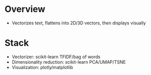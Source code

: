 # Overview

- Vectorizes text, flattens into 2D/3D vectors, then displays visually

# Stack

- Vectorizer: scikit-learn TFIDF/bag of words
- Dimensionality reduction: scikit-learn PCA/UMAP/TSNE
- Visualization: plotly/matplotlib
